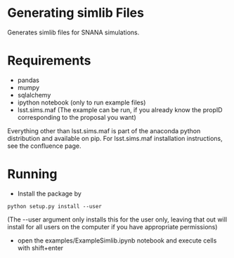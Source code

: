 # Generating simlib Files

Generates simlib files for SNANA simulations.

# Requirements

- pandas 
- mumpy
- sqlalchemy
- ipython notebook (only to run example files)
- lsst.sims.maf (The example can be run, if you already know the propID corresponding to the proposal you want) 

Everything other than lsst.sims.maf is part of the anaconda python distribution and available on pip. For lsst.sims.maf installation instructions, see the confluence page. 
# Running
- Install the package by 

```
python setup.py install --user
```


(The --user argument only installs this for the user only, leaving that out will install for all users on the computer if you have appropriate permissions) 

- open the examples/ExampleSimlib.ipynb notebook and execute cells with shift+enter
